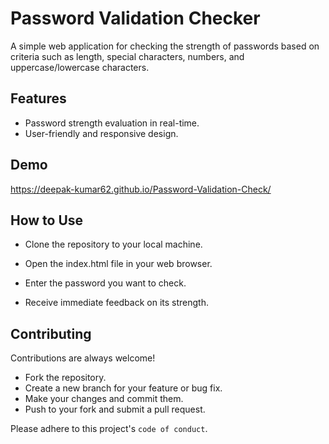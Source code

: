 
# Password Validation Checker
A simple web application for checking the strength of passwords based on criteria such as length, special characters, numbers, and uppercase/lowercase characters.


## Features

- Password strength evaluation in real-time.
- User-friendly and responsive design.

## Demo

https://deepak-kumar62.github.io/Password-Validation-Check/


## How to Use

- Clone the repository to your local machine.

- Open the index.html file in your web browser.

- Enter the password you want to check.

- Receive immediate feedback on its strength.

## Contributing

Contributions are always welcome!

- Fork the repository.
- Create a new branch for your feature or bug fix.
- Make your changes and commit them.
- Push to your fork and submit a pull request.

Please adhere to this project's `code of conduct`.





